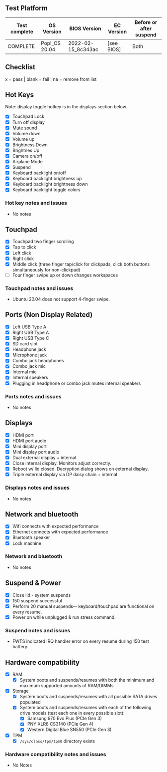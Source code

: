 ## Test Platform

| Test complete | OS Version     | BIOS Version       | EC Version | Before or after suspend |
| ------------- | -------------- | ------------       | ---------- | ----------------------- |
|   COMPLETE    | Pop!\_OS 20.04 | 2022-02-15_8c343ac | [see BIOS] | Both                    |

## Checklist
x = pass | blank = fail | na = remove from list

## Hot Keys

Note: display toggle hotkey is in the displays section below.

- [x] Touchpad Lock
- [x] Turn off display
- [x] Mute sound
- [x] Volume down
- [x] Volume up
- [x] Brightness Down
- [x] Brightnes Up
- [x] Camera on/off
- [x] Airplane Mode
- [x] Suspend
- [x] Keyboard backlight on/off
- [x] Keyboard backlight brightness up
- [x] Keyboard backlight brightness down
- [x] Keyboard backlight toggle colors

### Hot key notes and issues

- No notes

## Touchpad

- [x] Touchpad two finger scrolling 
- [x] Tap to click
- [x] Left click
- [x] Right click
- [x] Middle click (three finger tap/click for clickpads, click both buttons simultaneously for non-clickpad)
- [ ] Four finger swipe up or down changes workspaces

### Touchpad notes and issues

- Ubuntu 20.04 does not support 4-finger swipe.

## Ports (Non Display Related)

- [x] Left USB Type A
- [x] Right USB Type A
- [x] Right USB Type C
- [x] SD card slot
- [x] Headphone jack
- [x] Microphone jack
- [x] Combo jack headphones
- [x] Combo jack mic
- [x] Internal mic
- [x] Internal speakers
- [X] Plugging in headphone or combo jack mutes internal speakers

### Ports notes and issues

- No notes

## Displays

- [x] HDMI port
- [x] HDMI port audio
- [x] Mini display port
- [x] Mini display port audio
- [x] Dual external display + internal
- [x] Close internal display. Monitors adjust correctly.
- [x] Reboot w/ lid closed. Decryption dialog shows on external display.
- [x] Triple external display via DP daisy chain + internal

### Displays notes and issues

- No notes

## Network and bluetooth

- [x] Wifi connects with expected performance
- [x] Ethernet connects with expected performance
- [x] Bluetooth speaker
- [x] Lock machine

### Network and bluetooth

- No notes

## Suspend & Power

- [x] Close lid - system suspends
- [x] 150 suspend successful
- [x] Perform 20 manual suspends-- keyboard/touchpad are functional on every resume.
- [x] Power on while unplugged & run stress command.

### Suspend notes and issues

- FWTS indicated IRQ handler error on every resume during 150 test battery. 

## Hardware compatibility

- [x] RAM
    - [x] System boots and suspends/resumes with both the minimum and maximum supported amounts of RAM/DIMMs
- [X] Storage
    - [x] System boots and suspends/resumes with all possible SATA drives populated
    - [x] System boots and suspends/resumes with each of the following drive models (test each one in every possible slot):
        - [X] Samsung 970 Evo Plus (PCIe Gen 3)
        - [x] PNY XLR8 CS3140 (PCIe Gen 4)
        - [x] Western Digital Blue SN550 (PCIe Gen 3)
- [x] TPM
    - [x] `/sys/class/tpm/tpm0` directory exists

### Hardware compatibility notes and issues

- No Notes